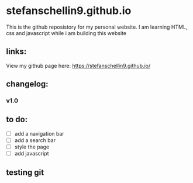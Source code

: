 # stefanschellin9.github.io
This is the github reposistory for my personal website.
I am learning HTML, css and javascript while i am building this website
## links:
View my github page here: https://stefanschellin9.github.io/
## changelog:
### v1.0
## to do:
- [ ] add a navigation bar
- [ ] add a search bar
- [ ] style the page
- [ ] add javascript
##  testing git
